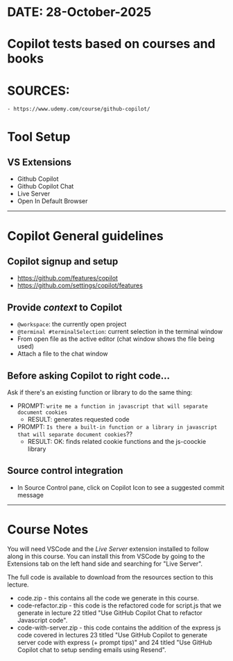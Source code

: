 # DATE: 28-October-2025
# Copilot tests based on courses and books
# SOURCES: 
    - https://www.udemy.com/course/github-copilot/

# Tool Setup 
## VS Extensions
- Github Copilot
- Github Copilot Chat
- Live Server
- Open In Default Browser

---

# Copilot General guidelines
## Copilot signup and setup
- https://github.com/features/copilot
- https://github.com/settings/copilot/features

## Provide *context* to Copilot
- `@workspace`: the currently open project
- `@terminal #terminalSelection`: current selection in the terminal window 
- From open file as the active editor (chat window shows the file being used)
- Attach a file to the chat window

## Before asking Copilot to right code...
Ask if there's an existing function or library to do the same thing:
- PROMPT: `write me a function in javascript that will separate document cookies`
    - RESULT: generates requested code
- PROMPT: `Is there a built-in function or a library in javascript that will separate document cookies`??
    - RESULT: OK: finds related cookie functions and the js-coockie library

## Source control integration
- In Source Control pane, click on Copilot Icon to see a suggested commit message
---

# Course Notes
You will need VSCode and the *Live Server* extension installed to follow along in this course. You can install this from VSCode by going to the Extensions tab on the left hand side and searching for "Live Server".

The full code is available to download from the resources section to this lecture.
- code.zip - this contains all the code we generate in this course.
- code-refactor.zip - this code is the refactored code for script.js that we generate in lecture 22 titled "Use GitHub Copilot Chat to refactor Javascript code".
- code-with-server.zip - this code contains the addition of the express js code covered in lectures 23 titled "Use GitHub Copilot to generate server code with express (+ prompt tips)" and 24 titled "Use GitHub Copilot chat to setup sending emails using Resend".



